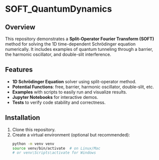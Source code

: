 # SOFT_QuantumDynamics

## Overview
This repository demonstrates a **Split-Operator Fourier Transform (SOFT)** method for solving the 1D time-dependent Schrödinger equation numerically. It includes examples of quantum tunneling through a barrier, the harmonic oscillator, and double-slit interference.

## Features
- **1D Schrödinger Equation** solver using split-operator method.
- **Potential Functions**: free, barrier, harmonic oscillator, double-slit, etc.
- **Examples** with scripts to easily run and visualize results.
- **Jupyter Notebooks** for interactive demos.
- **Tests** to verify code stability and correctness.

## Installation
1. Clone this repository.
2. Create a virtual environment (optional but recommended):
   ```bash
   python -m venv venv
   source venv/bin/activate  # on Linux/Mac
   # or venv\Scripts\activate for Windows

